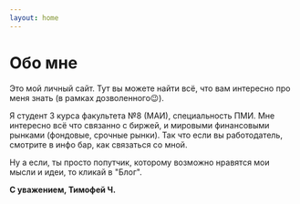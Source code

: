 ```yaml
---
layout: home
---
```

# Обо мне
Это мой личный сайт. Тут вы можете найти всё, что вам интересно про меня знать (в рамках дозволенного😉). 

Я студент 3 курса факультета №8 (МАИ), специальность ПМИ. Мне интересно всё что связанно с биржей, и мировыми финансовыми рынками (фондовые, срочные рынки). Так что если вы работодатель, смотрите в инфо бар, как связаться со мной.

Ну а если, ты просто попутчик, которому возможно нравятся мои мысли и идеи, то кликай в "Блог".

**С уважением, Тимофей Ч.**
